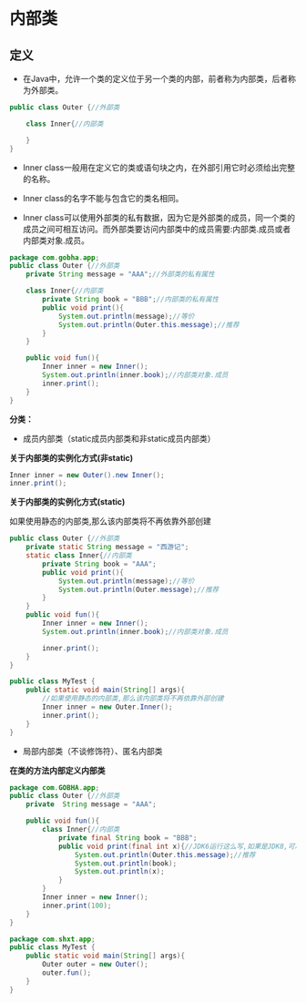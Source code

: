 # 内部类

## 定义

- 在Java中，允许一个类的定义位于另一个类的内部，前者称为内部类，后者称为外部类。

```java
public class Outer {//外部类

    class Inner{//内部类

    }
}
```

- Inner class一般用在定义它的类或语句块之内，在外部引用它时必须给出完整的名称。

- Inner class的名字不能与包含它的类名相同。

- Inner class可以使用外部类的私有数据，因为它是外部类的成员，同一个类的成员之间可相互访问。而外部类要访问内部类中的成员需要:内部类.成员或者内部类对象.成员。

```java
package com.gobha.app;
public class Outer {//外部类
    private String message = "AAA";//外部类的私有属性

    class Inner{//内部类
        private String book = "BBB";//内部类的私有属性
        public void print(){
            System.out.println(message);//等价
            System.out.println(Outer.this.message);//推荐
        }
    }

    public void fun(){
        Inner inner = new Inner();
        System.out.println(inner.book);//内部类对象.成员
        inner.print();
    }
}
```

**分类：**

- 成员内部类（static成员内部类和非static成员内部类）

**关于内部类的实例化方式(非static)**

```java
Inner inner = new Outer().new Inner();
inner.print();
```

**关于内部类的实例化方式(static)**

如果使用静态的内部类,那么该内部类将不再依靠外部创建

```java
public class Outer {//外部类
    private static String message = "西游记";
    static class Inner{//内部类
        private String book = "AAA";
        public void print(){
            System.out.println(message);//等价
            System.out.println(Outer.message);//推荐
        }
    }
    public void fun(){
        Inner inner = new Inner();
        System.out.println(inner.book);//内部类对象.成员

        inner.print();
    }
}

public class MyTest {
    public static void main(String[] args){
        //如果使用静态的内部类,那么该内部类将不再依靠外部创建
        Inner inner = new Outer.Inner();
        inner.print();
    }
}
```

- 局部内部类（不谈修饰符）、匿名内部类

**在类的方法内部定义内部类**

```java
package com.GOBHA.app;
public class Outer {//外部类
    private  String message = "AAA";

    public void fun(){
        class Inner{//内部类
            private final String book = "BBB";
            public void print(final int x){//JDK6运行这么写,如果是JDK8,可以省略final关键字
                System.out.println(Outer.this.message);//推荐
                System.out.println(book);
                System.out.println(x);
            }
        }
        Inner inner = new Inner();
        inner.print(100);
    }
}

package com.shxt.app;
public class MyTest {
    public static void main(String[] args){
        Outer outer = new Outer();
        outer.fun();
    }
}
```